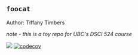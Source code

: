 ## `foocat`
Author: Tiffany Timbers

*note - this is a toy repo for UBC's DSCI 524 course*

![](https://github.com/ttimbers/foocat/workflows/build/badge.svg) [![codecov](https://codecov.io/gh/ttimbers/foocat/branch/master/graph/badge.svg)](https://codecov.io/gh/ttimbers/foocat)
